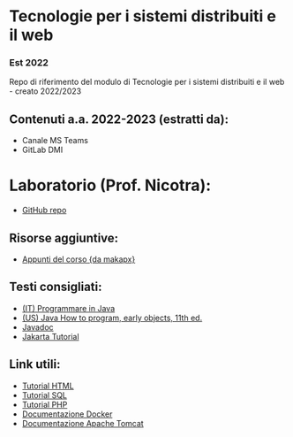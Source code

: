 # Tecnologie per i sistemi distribuiti e il web

### Est 2022

Repo di riferimento del modulo di Tecnologie per i sistemi distribuiti e il web - creato 2022/2023

## Contenuti a.a. 2022-2023 (estratti da):

- Canale MS Teams
- GitLab DMI

# Laboratorio (Prof. Nicotra):

- [GitHub repo](https://github.com/unict-dmi-tswd-lab)


## Risorse aggiuntive:

- [Appunti del corso {da makapx}](https://github.com/makapx/appunti-TSDW)

## Testi consigliati:

- [(IT) Programmare in Java](https://www.amazon.it/Programmare-MyLab-Contenuto-digitale-accesso/dp/8891916218/ref=sr_1_1?__mk_it_IT=ÅMÅŽÕÑ&crid=3H8RRXPRF5QBU&keywords=Programmare+in+Java+deitel&qid=1669153975&qu=eyJxc2MiOiIwLjY2IiwicXNhIjoiMC4wMCIsInFzcCI6IjAuMDAifQ%3D%3D&sprefix=programmare+in+java+deitel%2Caps%2C102&sr=8-1)
- [(US) Java How to program, early objects, 11th ed.](https://www.amazon.com/Java-Program-Early-Objects-Deitel/dp/0134743350/ref=sr_1_1?crid=3FRX7JW46TLOU&keywords=java+how+to+program+early+objects+11th+edition&qid=1669154053&sprefix=Java+how+to+program+ea%2Caps%2C198&sr=8-1)
- [Javadoc](https://docs.oracle.com/javase/tutorial/)
- [Jakarta Tutorial](https://eclipse-ee4j.github.io/jakartaee-tutorial/)

## Link utili:

- [Tutorial HTML](https://www.w3schools.com/html/default.asp)
- [Tutorial SQL](https://www.w3schools.com/sql/default.asp)
- [Tutorial PHP](https://www.w3schools.com/php/default.asp)
- [Documentazione Docker](https://docs.docker.com)
- [Documentazione Apache Tomcat](https://tomcat.apache.org/tomcat-8.5-doc/index.html)

<!--- Questo e' il template/facade del corso con cui collegare altre risorse, all'inizio del nuovo anno si puo' spostare tutto
      in un branch nuovo e crearne un altro con pressoche' gli stessi contenuti o meglio, cambiare il REAMDE.md e manipolare 
      i contenuti gia esistenti.
--->
